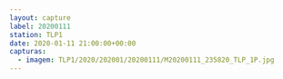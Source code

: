 ```yaml
---
layout: capture
label: 20200111
station: TLP1
date: 2020-01-11 21:00:00+00:00
capturas:
  - imagem: TLP1/2020/202001/20200111/M20200111_235820_TLP_1P.jpg
---
```

